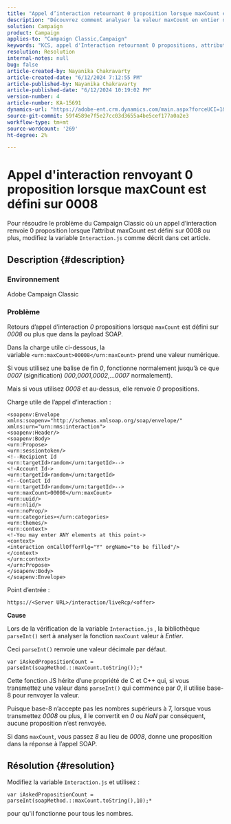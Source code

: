 ```yaml
---
title: "Appel d’interaction retournant 0 proposition lorsque maxCount est défini sur 0008"
description: "Découvrez comment analyser la valeur maxCount en entier dans Adobe Campaign Classic lorsque l’attribut maxCount est défini sur 0008 ou plus."
solution: Campaign
product: Campaign
applies-to: "Campaign Classic,Campaign"
keywords: "KCS, appel d'Interaction retournant 0 propositions, attribut maxCount, 0008, payload SOAP, Adobe Campaign, Adobe Campaign Classic"
resolution: Resolution
internal-notes: null
bug: false
article-created-by: Nayanika Chakravarty
article-created-date: "6/12/2024 7:12:55 PM"
article-published-by: Nayanika Chakravarty
article-published-date: "6/12/2024 10:19:02 PM"
version-number: 4
article-number: KA-15691
dynamics-url: "https://adobe-ent.crm.dynamics.com/main.aspx?forceUCI=1&pagetype=entityrecord&etn=knowledgearticle&id=6cc562c3-ef28-ef11-840a-000d3a3764e0"
source-git-commit: 59f4589e7f5e27cc03d3655a4be5cef177a0a2e3
workflow-type: tm+mt
source-wordcount: '269'
ht-degree: 2%

---
```


# Appel d&#39;interaction renvoyant 0 proposition lorsque maxCount est défini sur 0008


Pour résoudre le problème du Campaign Classic où un appel d’interaction renvoie 0 proposition lorsque l’attribut maxCount est défini sur 0008 ou plus, modifiez la variable `Interaction.js` comme décrit dans cet article.

## Description {#description}


### Environnement

Adobe Campaign Classic

### Problème

Retours d’appel d’interaction *0* propositions lorsque `maxCount` est défini sur *0008* ou plus que dans la payload SOAP.

Dans la charge utile ci-dessous, la variable `<urn:maxCount>00008</urn:maxCount>` prend une valeur numérique.

Si vous utilisez une balise de fin *0*, fonctionne normalement jusqu’à ce que *0007* (signification) *000*,*0001*,*0002*,...*0007* normalement).

Mais si vous utilisez *0008* et au-dessus, elle renvoie *0* propositions.

Charge utile de l’appel d’interaction :


```
<soapenv:Envelope xmlns:soapenv="http://schemas.xmlsoap.org/soap/envelope/" xmlns:urn="urn:nms:interaction">
<soapenv:Header/>
<soapenv:Body>
<urn:Propose>
<urn:sessiontoken/>
<!--Recipient Id
<urn:targetId>random</urn:targetId>-->
<!-Account Id->
<urn:targetId>random</urn:targetId>
<!--Contact Id
<urn:targetId>random</urn:targetId>-->
<urn:maxCount>00008</urn:maxCount>
<urn:uuid/>
<urn:nlid/>
<urn:noProp/>
<urn:categories></urn:categories>
<urn:themes/>
<urn:context>
<!-You may enter ANY elements at this point->
<context>
<interaction onCallOfferFlg="Y" orgName="to be filled"/>
</context>
</urn:context>
</urn:Propose>
</soapenv:Body>
</soapenv:Envelope>
```


Point d’entrée :

`https://<Server URL>/interaction/liveRcp/<offer>`

<b>Cause</b>

Lors de la vérification de la variable `Interaction.js` , la bibliothèque `parseInt()` sert à analyser la fonction `maxCount` valeur à *Entier*.

Ceci `parseInt()` renvoie une valeur décimale par défaut.


```
var iAskedPropositionCount = parseInt(soapMethod.::maxCount.toString());*
```


Cette fonction JS hérite d’une propriété de C et C++ qui, si vous transmettez une valeur dans `parseInt()` qui commence par *0*, il utilise base-8 pour renvoyer la valeur.

Puisque base-8 n’accepte pas les nombres supérieurs à 7, lorsque vous transmettez *0008* ou plus, il le convertit en *0* ou *NaN* par conséquent, aucune proposition n’est renvoyée.

Si dans `maxCount`, vous passez *8* au lieu de *0008*, donne une proposition dans la réponse à l’appel SOAP.


## Résolution {#resolution}


Modifiez la variable `Interaction.js` et utilisez :


```
var iAskedPropositionCount = parseInt(soapMethod.::maxCount.toString(),10);*
```


pour qu&#39;il fonctionne pour tous les nombres.
